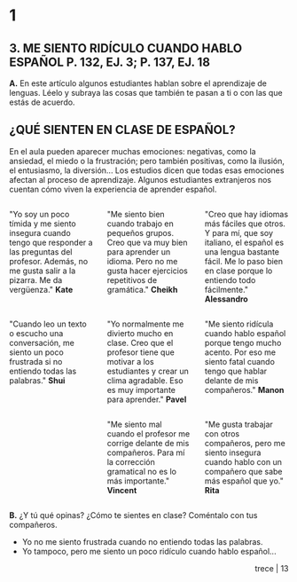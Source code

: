 
# 1

## 3. ME SIENTO RIDÍCULO CUANDO HABLO ESPAÑOL  P. 132, EJ. 3; P. 137, EJ. 18

**A.** En este artículo algunos estudiantes hablan sobre el aprendizaje de lenguas.
Léelo y subraya las cosas que también te pasan a ti o con las que estás de acuerdo.

## ¿QUÉ SIENTEN EN CLASE DE ESPAÑOL?

En el aula pueden aparecer muchas emociones: negativas, como la ansiedad, el miedo o la
frustración; pero también positivas, como la ilusión, el entusiasmo, la diversión... Los estudios dicen
que todas esas emociones afectan al proceso de aprendizaje. Algunos estudiantes extranjeros nos
cuentan cómo viven la experiencia de aprender español.

<div style="display: flex; flex-wrap: wrap; justify-content: space-between;">
    <div style="width: 30%; padding-right: 10px;">
        <p>"Yo soy un poco tímida y me
        siento insegura cuando tengo
        que responder a las preguntas
        del profesor. Además, no me
        gusta salir a la pizarra. Me da
        vergüenza." <b>Kate</b></p>
    </div>
    <div style="width: 30%; padding-right: 10px;">
        <p>"Me siento bien cuando
        trabajo en pequeños grupos.
        Creo que va muy bien para
        aprender un idioma. Pero no
        me gusta hacer ejercicios
        repetitivos de gramática."
        <b>Cheikh</b></p>
    </div>
    <div style="width: 30%;">
        <p>"Creo que hay idiomas más
        fáciles que otros. Y para mí,
        que soy italiano, el español es
        una lengua bastante fácil. Me
        lo paso bien en clase porque
        lo entiendo todo fácilmente."
        <b>Alessandro</b></p>
    </div>
</div>

<div style="display: flex; flex-wrap: wrap; justify-content: space-between;">
    <div style="width: 30%; padding-right: 10px;">
        <p>"Cuando leo un texto o
        escucho una conversación,
        me siento un poco frustrada
        si no entiendo todas las
        palabras." <b>Shui</b></p>
    </div>
    <div style="width: 30%; padding-right: 10px;">
        <p>"Yo normalmente me divierto
        mucho en clase. Creo que el
        profesor tiene que motivar
        a los estudiantes y crear un
        clima agradable. Eso es muy
        importante para aprender."
        <b>Pavel</b></p>
    </div>
    <div style="width: 30%;">
         <p>"Me siento ridícula cuando
        hablo español porque tengo
        mucho acento. Por eso me
        siento fatal cuando tengo
        que hablar delante de mis
        compañeros." <b>Manon</b></p>
    </div>
</div>

<div style="display: flex; flex-wrap: wrap; justify-content: space-between;">
    <div style="width: 30%; padding-right: 10px;"></div>
    <div style="width: 30%; padding-right: 10px;">
         <p>"Me siento mal cuando el
        profesor me corrige delante
        de mis compañeros. Para mí la
        corrección gramatical no es lo
        más importante." <b>Vincent</b></p>
    </div>
    <div style="width: 30%;">
         <p>"Me gusta trabajar con otros
        compañeros, pero me siento
        insegura cuando hablo con
        un compañero que sabe más
        español que yo." <b>Rita</b></p>
    </div>
</div>

**B.** ¿Y tú qué opinas? ¿Cómo te sientes en clase?
Coméntalo con tus compañeros.

*   Yo no me siento frustrada cuando no entiendo todas las palabras.
*   Yo tampoco, pero me siento un poco ridículo cuando hablo español...

<div style="text-align: right;">trece | 13</div>
